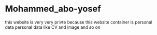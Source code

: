 # Mohammed_abo-yosef
this website is very very privte because this website container is personal data 
personal data like CV and image and so on
